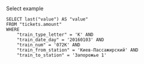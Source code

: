 Select example

    SELECT last("value") AS "value" 
    FROM "tickets.amount" 
    WHERE
        "train_type_letter" = 'К' AND 
        "train_date_day" = '20160103' AND 
        "train_num" = '072К' AND 
        "train_from_station" = 'Киев-Пассажирский' AND 
        "train_to_station" = 'Запорожье 1'